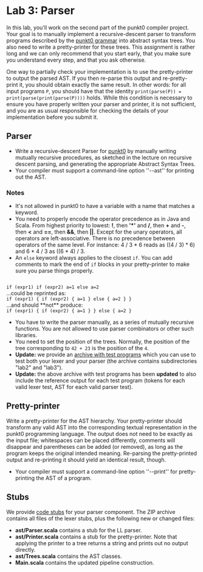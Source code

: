 # Lab 3: Parser

In this lab, you'll work on the second part of the punkt0 compiler
project. Your goal is to manually implement a recursive-descent parser
to transform programs described by the [punkt0 grammar](lab2.html)
into abstract syntax trees. You also need to write a pretty-printer
for these trees. This assignment is rather long and we can only
recommend that you start early, that you make sure you understand
every step, and that you ask otherwise.

One way to partially check your implementation is to use the
pretty-printer to output the parsed AST. If you then re-parse this
output and re-pretty-print it, you should obtain exactly the same
result. In other words: for all input programs `P`, you should have
that the identity `print(parse(P)) = print(parse(print(parse(P))))`
holds. While this condition is necessary to ensure you have properly
written your parser and printer, it is not sufficient, and you are as
usual responsible for checking the details of your implementation
before you submit it.


## Parser

* Write a recursive-descent Parser for [punkt0](lab2.html) by manually
  writing mutually recursive procedures, as sketched in the lecture on
  recursive descent parsing, and generating the appropriate Abstract
  Syntax Trees.
* Your compiler must support a command-line option ''--ast'' for
  printing out the AST.

### Notes

  * It's not allowed in punkt0 to have a variable with a name that
    matches a keyword.
  * You need to properly encode the operator precedence as in Java and
    Scala. From highest priority to lowest: **!**, then **'*'** and **/**,
    then **+** and **-**, then **<** and **==**, then **&&**, then **||**.
    Except for the unary operators, all operators are left-associative.
    There is no precedence between operators of the same level. For
    instance: 4 / 3 * 6 reads as ((4 / 3) * 6) and 6 * 4 / 3 as ((6 * 4) / 3.
  * An `else` keyword always applies to the closest `if`. You can add
    comments to mark the end of `if` blocks in your pretty-printer to
    make sure you parse things properly.
<code java>
if (expr1) if (expr2) a=1 else a=2
</code>
...could be reprinted as:
<code java>
if (expr1) { if (expr2) { a=1 } else { a=2 } }
</code>
...and should **not** produce:
<code java>
if (expr1) { if (expr2) { a=1 } } else { a=2 }
</code>

  * You have to write the parser manually, as a series of mutually
    recursive functions. You are not allowed to use parser combinators
    or other such libraries.
  * You need to set the position of the trees. Normally, the position of
    the tree corresponding to `42 + 23` is the position of the `4`.
  * **Update:** we provide an
    <a href="testprograms_public.zip">archive with test programs</a>
    which you can use to test both your lexer and your parser (the
    archive contains subdirectories "lab2" and "lab3").
  * **Update:** the above archive with test programs has
    been **updated** to also include the reference output for each test
    program (tokens for each valid lexer test, AST for each valid parser
    test).

## Pretty-printer

Write a pretty-printer for the AST hierarchy. Your pretty-printer
should transform any valid AST into the corresponding textual
representation in the punkt0 programming language. The output does not
need to be exactly as the input file; whitespaces can be placed
differently, comments will disappear and parentheses can be added (or
removed), as long as the program keeps the original intended
meaning. Re-parsing the pretty-printed output and re-printing it
should yield an identical result, though.

* Your compiler must support a command-line option ''--print'' for
  pretty-printing the AST of a program.


## Stubs

We provide <a href="parser-stubs.zip">code stubs</a> for your parser
component. The ZIP archive contains all files of the lexer stubs, plus
the following new or changed files:

  * **ast/Parser.scala** contains a stub for the LL parser.
  * **ast/Printer.scala** contains a stub for the pretty-printer. Note
    that applying the printer to a tree returns a string and prints out
    no output directly.
  * **ast/Trees.scala** contains the AST classes.
  * **Main.scala** contains the updated pipeline construction.

